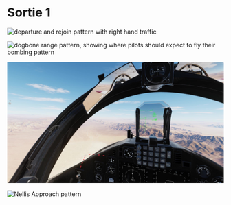 # Sortie 1

![departure and rejoin pattern with right hand traffic](images/upt_1_nellis_departure.png "Departure and rejoin pattern")

![dogbone range pattern, showing where pilots should expect to fly their bombing pattern](images/upt_1_dogbone_range_pattern.png "Dogbone range bombing pattern")

![bombing site picture, showing where the target should be in relation to the cockpit frame and canopy bow.](images/upt_1_bombing_sight_picture.jpg "bombing site picture")

![Nellis Approach pattern](images/upt_1_nellis_approach_2.png "Nellis Approach pattern")
